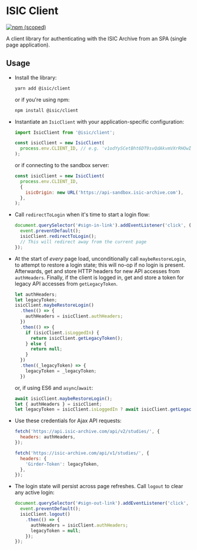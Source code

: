 # ISIC Client
[![npm (scoped)](https://img.shields.io/npm/v/@isic/client)](https://www.npmjs.com/package/@isic/client)

A client library for authenticating with the ISIC Archive from an SPA (single page application).

## Usage
* Install the library:
  ```bash
  yarn add @isic/client
  ```

  or if you're using npm:
  ```bash
  npm install @isic/client
  ```

* Instantiate an `IsicClient` with your application-specific configuration:
  ```js
  import IsicClient from '@isic/client';

  const isicClient = new IsicClient(
    process.env.CLIENT_ID, // e.g. 'v1odYySCetBht6DT9svQdAkvmVXrRHOwIIGNk6JG'
  );
  ```

  or if connecting to the sandbox server:
  ```js
  const isicClient = new IsicClient(
    process.env.CLIENT_ID,
    {
      isicOrigin: new URL('https://api-sandbox.isic-archive.com'),
    },
  );
  ```

* Call `redirectToLogin` when it's time to start a login flow:
  ```js
  document.querySelector('#sign-in-link').addEventListener('click', (event) => {
    event.preventDefault();
    isicClient.redirectToLogin();
    // This will redirect away from the current page
  });
  ```

* At the start of *every* page load, unconditionally call `maybeRestoreLogin`, to attempt to
  restore a login state; this will no-op if no login is present. Afterwards, get and store HTTP
  headers for new API accesses from `authHeaders`. Finally, if the client is logged in, get and store
  a token for legacy API accesses from `getLegacyToken`.
  ```js
  let authHeaders;
  let legacyToken;
  isicClient.maybeRestoreLogin()
    .then(() => {
      authHeaders = isicClient.authHeaders;
    })
    .then(() => {
      if (isicClient.isLoggedIn) {
        return isicClient.getLegacyToken();
      } else {
        return null;
      }
    })
    .then((_legacyToken) => {
      legacyToken = _legacyToken;
    })
  ```

  or, if using ES6 and `async`/`await`:
  ```js
  await isicClient.maybeRestoreLogin();
  let { authHeaders } = isicClient;
  let legacyToken = isicClient.isLoggedIn ? await isicClient.getLegacyToken() : null;
  ```

* Use these credentials for Ajax API requests:
  ```js
  fetch('https://api.isic-archive.com/api/v2/studies/', {
    headers: authHeaders,
  });

  fetch('https://isic-archive.com/api/v1/studies/', {
    headers: {
      'Girder-Token': legacyToken,
    },
  });
  ```

* The login state will persist across page refreshes. Call `logout` to clear any active login:
  ```js
  document.querySelector('#sign-out-link').addEventListener('click', (event) => {
    event.preventDefault();
    isicClient.logout()
      .then(() => {
        authHeaders = isicClient.authHeaders;
        legacyToken = null;
      });
  });
  ```

